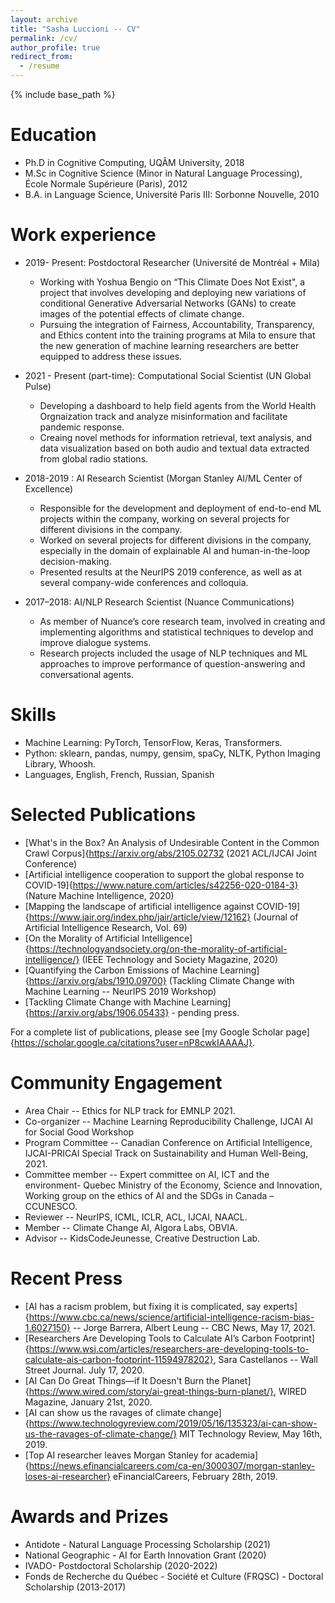 ```yaml
---
layout: archive
title: "Sasha Luccioni -- CV"
permalink: /cv/
author_profile: true
redirect_from:
  - /resume
---
```


{% include base_path %}

Education
======
* Ph.D in Cognitive Computing, UQÂM University, 2018
* M.Sc in Cognitive Science (Minor in Natural Language Processing), École Normale Supérieure (Paris), 2012
* B.A. in Language Science, Université Paris III: Sorbonne Nouvelle, 2010

Work experience
======
* 2019- Present: Postdoctoral Researcher (Université de Montréal + Mila)
  * Working with Yoshua Bengio on “This Climate Does Not Exist", a project that involves developing and deploying new variations of conditional Generative Adversarial Networks (GANs) to create images of the potential effects of climate change.
  * Pursuing the integration of Fairness, Accountability, Transparency, and Ethics content into the training programs at Mila to ensure that the new generation of machine learning researchers are better equipped to address these issues.

* 2021 - Present (part-time): Computational Social Scientist (UN Global Pulse)
  * Developing a dashboard to help field agents from the World Health Orgnaization track and analyze misinformation and facilitate pandemic response.
  * Creaing novel methods for information retrieval, text analysis, and data visualization based on both audio and textual data extracted from global radio stations.

* 2018-2019 : AI Research Scientist (Morgan Stanley AI/ML Center of Excellence)
  * Responsible for the development and deployment of end-to-end ML projects within the company, working on several projects for different divisions in the company.
  * Worked on several projects for different divisions in the company, especially in the domain of explainable AI and human-in-the-loop decision-making.
  * Presented results at the NeurIPS 2019 conference, as well as at several company-wide conferences and colloquia.

* 2017–2018: AI/NLP Research Scientist (Nuance Communications) 
  * As member of Nuance’s core research team, involved in creating and implementing algorithms and statistical techniques to develop and improve dialogue systems.
  * Research projects included the usage of NLP techniques and ML approaches to improve performance of question-answering and conversational agents.
  
Skills
======
* Machine Learning: PyTorch, TensorFlow, Keras, Transformers.
* Python: sklearn, pandas, numpy, gensim, spaCy, NLTK, Python Imaging Library, Whoosh.
* Languages, English, French, Russian, Spanish

Selected Publications
======
* [What's in the Box? An Analysis of Undesirable Content in the Common Crawl Corpus]{https://arxiv.org/abs/2105.02732 (2021 ACL/IJCAI Joint Conference)
* [Artificial intelligence cooperation to support the global response to COVID-19\]{https://www.nature.com/articles/s42256-020-0184-3} (Nature Machine Intelligence, 2020)
* [Mapping the landscape of artificial intelligence against COVID-19]{https://www.jair.org/index.php/jair/article/view/12162} (Journal of Artificial Intelligence Research,  Vol. 69)
* [On the Morality of Artificial Intelligence]{https://technologyandsociety.org/on-the-morality-of-artificial-intelligence/} (IEEE Technology and Society Magazine, 2020)
* [Quantifying the Carbon Emissions of Machine Learning]{https://arxiv.org/abs/1910.09700} (Tackling Climate Change with Machine Learning -- NeurIPS 2019 Workshop)
* [Tackling Climate Change with Machine Learning]{https://arxiv.org/abs/1906.05433} - pending press.

For a complete list of publications, please see [my Google Scholar page]{https://scholar.google.ca/citations?user=nP8cwkIAAAAJ}.
  
Community Engagement
======
* Area Chair -- Ethics for NLP track for EMNLP 2021.
* Co-organizer -- Machine Learning Reproducibility Challenge, IJCAI AI for Social Good Workshop
* Program Committee -- Canadian Conference on Artificial Intelligence, IJCAI-PRICAI Special Track on Sustainability and Human Well-Being, 2021.
* Committee member -- Expert committee on AI, ICT and the environment- Quebec Ministry of the Economy, Science and Innovation, Working group on the ethics of
AI and the SDGs in Canada – CCUNESCO.
* Reviewer -- NeurIPS, ICML, ICLR, ACL, IJCAI, NAACL.
* Member -- Climate Change AI, Algora Labs, OBVIA.
* Advisor -- KidsCodeJeunesse, Creative Destruction Lab.
  
Recent Press
======
* [AI has a racism problem, but fixing it is complicated, say experts]{https://www.cbc.ca/news/science/artificial-intelligence-racism-bias-1.6027150} -- Jorge Barrera, Albert Leung -- CBC News, May 17, 2021.
* [Researchers Are Developing Tools to Calculate AI’s Carbon Footprint]{https://www.wsj.com/articles/researchers-are-developing-tools-to-calculate-ais-carbon-footprint-11594978202}, Sara Castellanos --  Wall Street Journal. July 17, 2020.
* [AI Can Do Great Things—if It Doesn't Burn the Planet]{https://www.wired.com/story/ai-great-things-burn-planet/}, WIRED Magazine, January 21st, 2020.
* [AI can show us the ravages of climate change]{https://www.technologyreview.com/2019/05/16/135323/ai-can-show-us-the-ravages-of-climate-change/} MIT Technology Review, May 16th, 2019.
* [Top AI researcher leaves Morgan Stanley for academia]{https://news.efinancialcareers.com/ca-en/3000307/morgan-stanley-loses-ai-researcher} eFinancialCareers, February 28th, 2019.
  
Awards and Prizes
======
* Antidote - Natural Language Processing Scholarship (2021)
* National Geographic - AI for Earth Innovation Grant (2020)
* IVADO- Postdoctoral Scholarship (2020-2022)
* Fonds de Recherche du Québec - Société et Culture (FRQSC) - Doctoral Scholarship (2013-2017)
